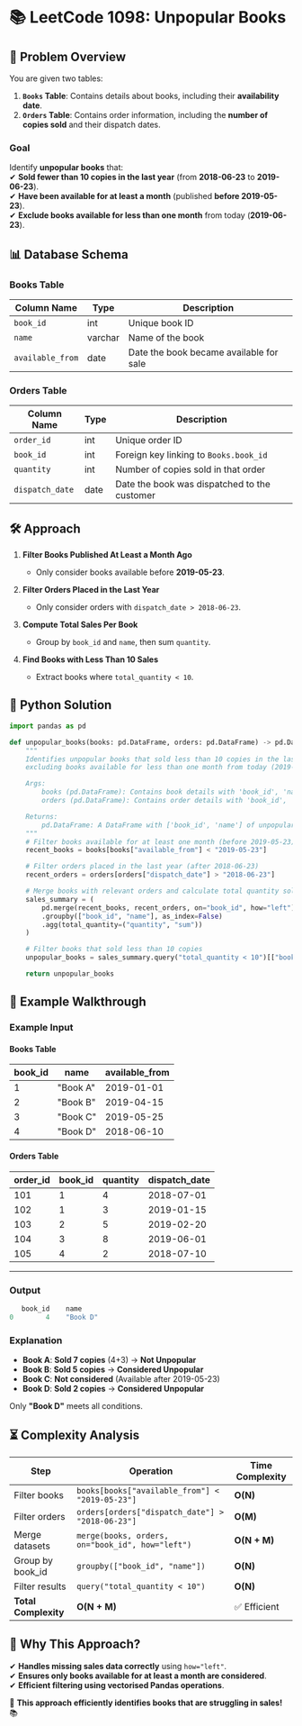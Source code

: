# 📚 **LeetCode 1098: Unpopular Books**  

## 📌 **Problem Overview**  
You are given two tables:  

1. **`Books` Table**: Contains details about books, including their **availability date**.  
2. **`Orders` Table**: Contains order information, including the **number of copies sold** and their dispatch dates.  

### **Goal**  
Identify **unpopular books** that:  
✔ **Sold fewer than 10 copies in the last year** (from **2018-06-23** to **2019-06-23**).  
✔ **Have been available for at least a month** (published **before 2019-05-23**).  
✔ **Exclude books available for less than one month** from today (**2019-06-23**).  

## 📊 **Database Schema**  
### **Books Table**  
| Column Name      | Type  | Description                                    |
|-----------------|------|------------------------------------------------|
| `book_id`       | int  | Unique book ID                                |
| `name`          | varchar | Name of the book                           |
| `available_from`| date  | Date the book became available for sale     |

### **Orders Table**  
| Column Name     | Type  | Description                                      |
|---------------|------|--------------------------------------------------|
| `order_id`   | int  | Unique order ID                                 |
| `book_id`    | int  | Foreign key linking to `Books.book_id`         |
| `quantity`   | int  | Number of copies sold in that order             |
| `dispatch_date`| date  | Date the book was dispatched to the customer  |

## 🛠 **Approach**  
1. **Filter Books Published At Least a Month Ago**  
   - Only consider books available before **2019-05-23**.  

2. **Filter Orders Placed in the Last Year**  
   - Only consider orders with `dispatch_date > 2018-06-23`.  

3. **Compute Total Sales Per Book**  
   - Group by `book_id` and `name`, then sum `quantity`.  

4. **Find Books with Less Than 10 Sales**  
   - Extract books where `total_quantity < 10`.  

## 🚀 **Python Solution**  
```python
import pandas as pd

def unpopular_books(books: pd.DataFrame, orders: pd.DataFrame) -> pd.DataFrame:
    """
    Identifies unpopular books that sold less than 10 copies in the last year,
    excluding books available for less than one month from today (2019-06-23).

    Args:
        books (pd.DataFrame): Contains book details with 'book_id', 'name', and 'available_from'.
        orders (pd.DataFrame): Contains order details with 'book_id', 'quantity', and 'dispatch_date'.

    Returns:
        pd.DataFrame: A DataFrame with ['book_id', 'name'] of unpopular books.
    """
    # Filter books available for at least one month (before 2019-05-23)
    recent_books = books[books["available_from"] < "2019-05-23"]

    # Filter orders placed in the last year (after 2018-06-23)
    recent_orders = orders[orders["dispatch_date"] > "2018-06-23"]

    # Merge books with relevant orders and calculate total quantity sold
    sales_summary = (
        pd.merge(recent_books, recent_orders, on="book_id", how="left")
        .groupby(["book_id", "name"], as_index=False)
        .agg(total_quantity=("quantity", "sum"))
    )

    # Filter books that sold less than 10 copies
    unpopular_books = sales_summary.query("total_quantity < 10")[["book_id", "name"]]

    return unpopular_books
```

## 📌 **Example Walkthrough**  
### **Example Input**  
#### **Books Table**  
| book_id | name       | available_from |
|---------|------------|---------------|
| 1       | "Book A"   | 2019-01-01    |
| 2       | "Book B"   | 2019-04-15    |
| 3       | "Book C"   | 2019-05-25    |
| 4       | "Book D"   | 2018-06-10    |

#### **Orders Table**  
| order_id | book_id | quantity | dispatch_date |
|---------|--------|----------|--------------|
| 101     | 1      | 4        | 2018-07-01   |
| 102     | 1      | 3        | 2019-01-15   |
| 103     | 2      | 5        | 2019-02-20   |
| 104     | 3      | 8        | 2019-06-01   |
| 105     | 4      | 2        | 2018-07-10   |

---

### **Output**  
```python
   book_id    name
0        4    "Book D"
```

### **Explanation**  
- **Book A**: **Sold 7 copies** (4+3) → **Not Unpopular**  
- **Book B**: **Sold 5 copies** → **Considered Unpopular**  
- **Book C**: **Not considered** (Available after 2019-05-23)  
- **Book D**: **Sold 2 copies** → **Considered Unpopular**  

Only **"Book D"** meets all conditions.

## ⏳ **Complexity Analysis**  
| Step | Operation | Time Complexity |
|------|------------|----------------|
| Filter books | `books[books["available_from"] < "2019-05-23"]` | **O(N)** |
| Filter orders | `orders[orders["dispatch_date"] > "2018-06-23"]` | **O(M)** |
| Merge datasets | `merge(books, orders, on="book_id", how="left")` | **O(N + M)** |
| Group by book_id | `groupby(["book_id", "name"])` | **O(N)** |
| Filter results | `query("total_quantity < 10")` | **O(N)** |
| **Total Complexity** | **O(N + M)** | ✅ Efficient |

## 🎯 **Why This Approach?**  
✔ **Handles missing sales data correctly** using `how="left"`.  
✔ **Ensures only books available for at least a month are considered**.  
✔ **Efficient filtering using vectorised Pandas operations**.  

🚀 **This approach efficiently identifies books that are struggling in sales!** 📚